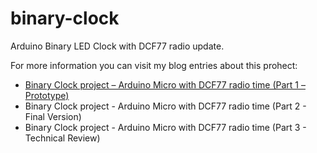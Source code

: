 binary-clock
============

Arduino Binary LED Clock with DCF77 radio update.

For more information you can visit my blog entries about this prohect:

* [Binary Clock project – Arduino Micro with DCF77 radio time (Part 1 – Prototype)](http://blog.hex00r.de/2014/08/22/binary-clock-project-arduino-micro-with-dcf77-radio-time-part-1/)
* Binary Clock project - Arduino Micro with DCF77 radio time (Part 2 - Final Version)
* Binary Clock project - Arduino Micro with DCF77 radio time (Part 3 - Technical Review)
